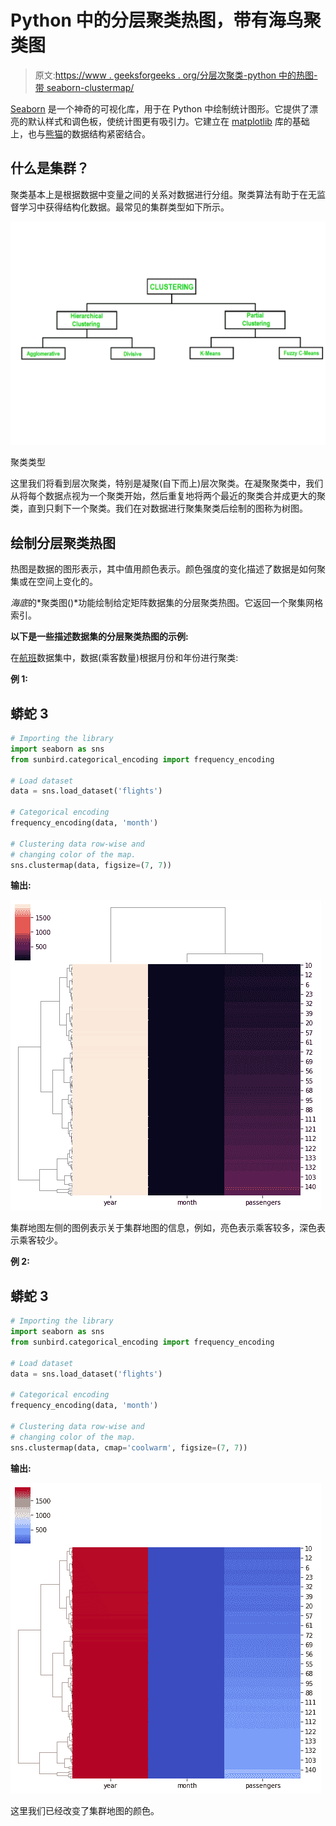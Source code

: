 # Python 中的分层聚类热图，带有海鸟聚类图

> 原文:[https://www . geeksforgeeks . org/分层次聚类-python 中的热图-带 seaborn-clustermap/](https://www.geeksforgeeks.org/hierarchically-clustered-heatmap-in-python-with-seaborn-clustermap/)

[Seaborn](https://www.geeksforgeeks.org/introduction-to-seaborn-python/) 是一个神奇的可视化库，用于在 Python 中绘制统计图形。它提供了漂亮的默认样式和调色板，使统计图更有吸引力。它建立在 [matplotlib](https://www.geeksforgeeks.org/python-introduction-matplotlib/) 库的基础上，也与[熊猫](https://www.geeksforgeeks.org/introduction-to-pandas-in-python/)的数据结构紧密结合。

## 什么是集群？

聚类基本上是根据数据中变量之间的关系对数据进行分组。聚类算法有助于在无监督学习中获得结构化数据。最常见的集群类型如下所示。

![](img/ce37afbffb71968328bab4928bbf0b01.png)

聚类类型

这里我们将看到层次聚类，特别是凝聚(自下而上)层次聚类。在凝聚聚类中，我们从将每个数据点视为一个聚类开始，然后重复地将两个最近的聚类合并成更大的聚类，直到只剩下一个聚类。我们在对数据进行聚集聚类后绘制的图称为树图。

## 绘制分层聚类热图

热图是数据的图形表示，其中值用颜色表示。颜色强度的变化描述了数据是如何聚集或在空间上变化的。

*海底*的*聚类图()*功能绘制给定矩阵数据集的分层聚类热图。它返回一个聚集网格索引。

**以下是一些描述数据集的分层聚类热图的示例:**

在[航班](https://github.com/mwaskom/seaborn-data/blob/master/flights.csv)数据集中，数据(乘客数量)根据月份和年份进行聚类:

**例 1:**

## 蟒蛇 3

```py
# Importing the library
import seaborn as sns
from sunbird.categorical_encoding import frequency_encoding

# Load dataset
data = sns.load_dataset('flights')

# Categorical encoding
frequency_encoding(data, 'month')

# Clustering data row-wise and
# changing color of the map.
sns.clustermap(data, figsize=(7, 7))
```

**输出:**

![](img/3090ae3f94efb650398e8c36ac2ecf4d.png)

集群地图左侧的图例表示关于集群地图的信息，例如，亮色表示乘客较多，深色表示乘客较少。

**例 2:**

## 蟒蛇 3

```py
# Importing the library
import seaborn as sns
from sunbird.categorical_encoding import frequency_encoding

# Load dataset
data = sns.load_dataset('flights')

# Categorical encoding
frequency_encoding(data, 'month')

# Clustering data row-wise and
# changing color of the map.
sns.clustermap(data, cmap='coolwarm', figsize=(7, 7))
```

**输出:**

![](img/91c046e8b0c7ef7c48fc4c0f1b309abd.png)

这里我们已经改变了集群地图的颜色。
